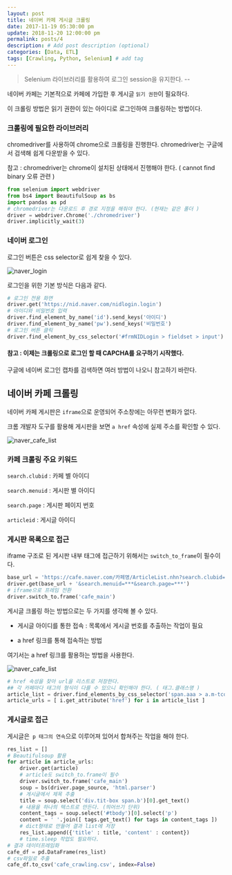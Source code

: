 ```yaml
---
layout: post
title: 네이버 카페 게시글 크롤링
date: 2017-11-19 05:30:00 pm
update: 2018-11-20 12:00:00 pm
permalink: posts/4
description: # Add post description (optional)
categories: [Data, ETL]
tags: [Crawling, Python, Selenium] # add tag
---
```


> Selenium 라이브러리를 활용하여 로그인 session을 유지한다. --

네이버 카페는 기본적으로 카페에 가입한 후 게시글 `읽기 권한`이 필요하다.

이 크롤링 방법은 읽기 권한이 있는 아이디로 로그인하여 크롤링하는 방법이다.

### 크롤링에 필요한 라이브러리

chromedriver를 사용하여 chrome으로 크롤링을 진행한다. chromedriver는 구글에서 검색해 쉽게 다운받을 수 있다.

참고 : chromedriver는 chrome이 설치된 상태에서 진행해야 한다. ( cannot find binary 오류 관련 )

``` python
from selenium import webdriver
from bs4 import BeautifulSoup as bs
import pandas as pd
# chromedriver는 다운로드 후 경로 지정을 해줘야 한다. (현재는 같은 폴더 )
driver = webdriver.Chrome('./chromedriver')
driver.implicitly_wait(3)
```

### 네이버 로그인

로그인 버튼은 css selector로 쉽게 찾을 수 있다.

![naver_login]({{site.baseurl}}/assets/img/python/naver_login.png)

로그인을 위한 기본 방식은 다음과 같다.

``` python
# 로그인 전용 화면
driver.get('https://nid.naver.com/nidlogin.login')
# 아이디와 비밀번호 입력
driver.find_element_by_name('id').send_keys('아이디')
driver.find_element_by_name('pw').send_keys('비밀번호')
# 로그인 버튼 클릭
driver.find_element_by_css_selector('#frmNIDLogin > fieldset > input').click()
```

#### 참고 : 이제는 크롤링으로 로그인 할 때 CAPCHA를 요구하기 시작했다. 

구글에 네이버 로그인 캡차를 검색하면 여러 방법이 나오니 참고하기 바란다.

## 네이버 카페 크롤링

네이버 카페 게시판은 `iframe`으로 운영되어 주소창에는 아무런 변화가 없다.

크롬 개발자 도구를 활용해 게시판을 보면 `a href` 속성에 실제 주소를 확인할 수 있다.

![naver_cafe_list]({{site.baseurl}}/assets/img/python/naver_cafe_menu.png)

### 카페 크롤링 주요 키워드

`search.clubid` : 카페 별 아이디

`search.menuid` : 게시판 별 아이디

`search.page` : 게시판 페이지 번호

`articleid` : 게시글 아이디

### 게시판 목록으로 접근

iframe 구조로 된 게시판 내부 태그에 접근하기 위해서는 `switch_to_frame`이 필수이다.

``` python
base_url = 'https://cafe.naver.com/카페명/ArticleList.nhn?search.clubid=***'
driver.get(base_url + '&search.menuid=***&search.page=***')
# iframe으로 프레임 전환
driver.switch_to.frame('cafe_main')
```

게시글 크롤링 하는 방법으로는 두 가지를 생각해 볼 수 있다.

* 게시글 아이디를 통한 접속 : 목록에서 게시글 번호를 추출하는 작업이 필요

* a href 링크를 통해 접속하는 방법

여기서는 a href 링크를 활용하는 방법을 사용한다.

![naver_cafe_list]({{site.baseurl}}/assets/img/python/naver_cafe_list.png)

``` python
# href 속성을 찾아 url을 리스트로 저장한다.
## 각 카페마다 태그의 형식이 다를 수 있으니 확인해야 한다. ( 태그.클래스명 )
article_list = driver.find_elements_by_css_selector('span.aaa > a.m-tcol-c')
article_urls = [ i.get_attribute('href') for i in article_list ]
```

### 게시글로 접근

게시글은` p 태그의 연속`으로 이루어져 있어서 합쳐주는 작업을 해야 한다.

``` python
res_list = []
# Beautifulsoup 활용
for article in article_urls:
    driver.get(article)
    # article도 switch_to.frame이 필수
    driver.switch_to.frame('cafe_main')
    soup = bs(driver.page_source, 'html.parser')
    # 게시글에서 제목 추출
    title = soup.select('div.tit-box span.b')[0].get_text()
    # 내용을 하나의 텍스트로 만든다. (띄어쓰기 단위)
    content_tags = soup.select('#tbody')[0].select('p')
    content = ' '.join([ tags.get_text() for tags in content_tags ])
    # dict형태로 만들어 결과 list에 저장
    res_list.append({'title' : title, 'content' : content})
    # time.sleep 작업도 필요하다.
# 결과 데이터프레임화
cafe_df = pd.DataFrame(res_list)
# csv파일로 추출
cafe_df.to_csv('cafe_crawling.csv', index=False)
```




